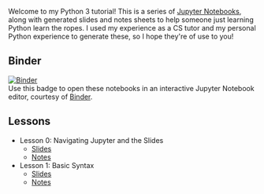 Welcome to my Python 3 tutorial! This is a series of [Jupyter Notebooks](https://jupyter.org/), along with generated slides and notes sheets to help someone just learning Python learn the ropes. I used my experience as a CS tutor and my personal Python experience to generate these, so I hope they're of use to you!

## Binder
[![Binder](https://mybinder.org/badge_logo.svg)](https://mybinder.org/v2/gh/brandoningli/python-tutorial/master)  
Use this badge to open these notebooks in an interactive Jupyter Notebook editor, courtesy of [Binder](https://mybinder.org).

## Lessons

+ Lesson 0: Navigating Jupyter and the Slides
    + [Slides](https://brandoningli.github.io/python-tutorial/00-navigating_jupyter_and_the_slides/00-navigating_jupyter_and_the_slides.slides.html)
    + [Notes](https://brandoningli.github.io/python-tutorial/00-navigating_jupyter_and_the_slides/00-navigating_jupyter_and_the_slides.pdf)
+ Lesson 1: Basic Syntax
    + [Slides](https://brandoningli.github.io/python-tutorial/01-basic_syntax/01-basic_syntax.slides.html)
    + [Notes](https://brandoningli.github.io/python-tutorial/01-basic_syntax/01-basic_syntax.pdf)